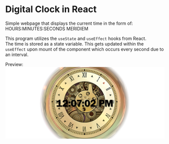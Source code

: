 # Digital Clock in React
Simple webpage that displays the current time in the form of:  
HOURS:MINUTES:SECONDS MERIDIEM

This program utilizes the `useState` and `useEffect` hooks from React.  
The time is stored as a state variable. This gets updated within the `useEffect` upon mount of the component which occurs every second due to an interval.

Preview:  
<img src="./src/assets/digital-clock-preview.png" alt="Preview of Digital Clock">